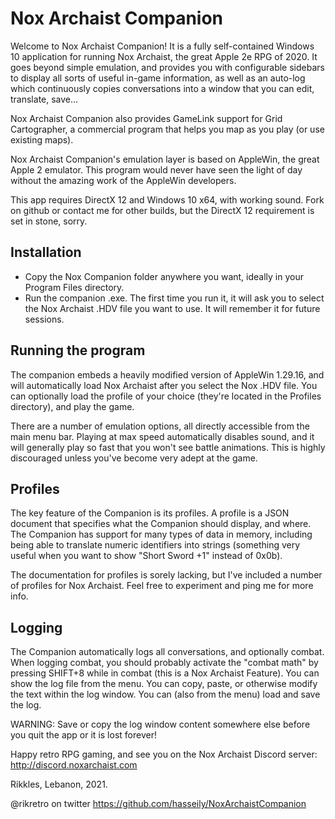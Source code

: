 # Nox Archaist Companion

Welcome to Nox Archaist Companion!
It is a fully self-contained Windows 10 application for running Nox Archaist, the great Apple 2e RPG of 2020.
It goes beyond simple emulation, and provides you with configurable sidebars to display all sorts of useful in-game information, as well as an auto-log which continuously copies conversations into a window that you can edit, translate, save...

Nox Archaist Companion also provides GameLink support for Grid Cartographer, a commercial program that helps you map as you play (or use existing maps).

Nox Archaist Companion's emulation layer is based on AppleWin, the great Apple 2 emulator. This program would never have seen the light of day without the amazing work of the AppleWin developers.

This app requires DirectX 12 and Windows 10 x64, with working sound.
Fork on github or contact me for other builds, but the DirectX 12 requirement is set in stone, sorry.

## Installation

- Copy the Nox Companion folder anywhere you want, ideally in your Program Files directory.
- Run the companion .exe. The first time you run it, it will ask you to select the Nox Archaist .HDV file you want to use. It will remember it for future sessions.

## Running the program

The companion embeds a heavily modified version of AppleWin 1.29.16, and will automatically load Nox Archaist after you select the Nox .HDV file.
You can optionally load the profile of your choice (they're located in the Profiles directory), and play the game.

There are a number of emulation options, all directly accessible from the main menu bar. Playing at max speed automatically disables sound, and it will generally play so fast that you won't see battle animations. This is highly discouraged unless you've become very adept at the game.

## Profiles

The key feature of the Companion is its profiles. A profile is a JSON document that specifies what the Companion should display, and where. The Companion has support for many types of data in memory, including being able to translate numeric identifiers into strings (something very useful when you want to show "Short Sword +1" instead of 0x0b).

The documentation for profiles is sorely lacking, but I've included a number of profiles for Nox Archaist. Feel free to experiment and ping me for more info.

## Logging

The Companion automatically logs all conversations, and optionally combat. When logging combat, you should probably activate the "combat math" by pressing SHIFT+8 while in combat (this is a Nox Archaist Feature).
You can show the log file from the menu. You can copy, paste, or otherwise modify the text within the log window. You can (also from the menu) load and save the log.

WARNING: Save or copy the log window content somewhere else before you quit the app or it is lost forever!


Happy retro RPG gaming, and see you on the Nox Archaist Discord server: http://discord.noxarchaist.com

Rikkles, Lebanon, 2021.


@rikretro on twitter
https://github.com/hasseily/NoxArchaistCompanion
